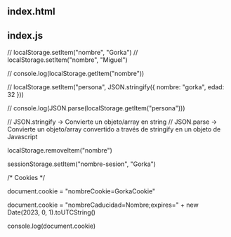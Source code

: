 
index.html
----------
<!DOCTYPE html>
<html lang="en">
<head>
    <meta charset="UTF-8">
    <meta http-equiv="X-UA-Compatible" content="IE=edge">
    <meta name="viewport" content="width=device-width, initial-scale=1.0">
    <title>Persistencia</title>
</head>
<body>
    
</body>
<script src="index.js"></script>
</html>

index.js
---------
// localStorage.setItem("nombre", "Gorka")
// localStorage.setItem("nombre", "Miguel")

// console.log(localStorage.getItem("nombre"))

// localStorage.setItem("persona", JSON.stringify({ nombre: "gorka", edad: 32 }))

// console.log(JSON.parse(localStorage.getItem("persona")))

// JSON.stringify -> Convierte un objeto/array en string
// JSON.parse -> Convierte un objeto/array convertido a través de stringify en un objeto de Javascript

localStorage.removeItem("nombre")

sessionStorage.setItem("nombre-sesion", "Gorka")

/* Cookies */

document.cookie = "nombreCookie=GorkaCookie"

document.cookie = "nombreCaducidad=Nombre;expires=" + new Date(2023, 0, 1).toUTCString()

console.log(document.cookie)